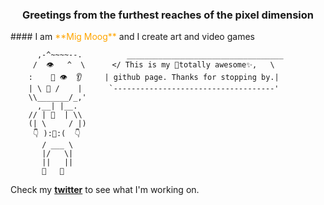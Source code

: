 <h3 style="text-align: center;">Greetings from the furthest reaches of the pixel dimension</h3>
#### I am <span style="color: orange;">**Mig Moog**</span> and I create art and video games

```
      ,-^~~~~--.          ___________________________________
     /  👁   ^  \      </ This is my 🎇totally awesome✨,   \
    :    👃 👁  👂     | github page. Thanks for stopping by.|
    | \ 👄 /    |      `------------------------------------'
    \\_______/_,'       
      ,__| |__.  
    // | 👕  | \\ 
    (| \     / |)       
     👇 ):👖:(  👇         
       / ___ \            
       |/   \|  
       ||   ||
       🦶   🦶
```
Check my **[twitter](http://twitter.com/mig_moog)** to see what I'm working on.

<!--
**mig-moog/mig-moog** is a ✨ _special_ ✨ repository because its `README.md` (this file) appears on your GitHub profile.

Here are some ideas to get you started:

- 🔭 I’m currently working on ...
- 🌱 I’m currently learning ...
- 👯 I’m looking to collaborate on ...
- 🤔 I’m looking for help with ...
- 💬 Ask me about ...
- 📫 How to reach me: ...
- 😄 Pronouns: ...
- ⚡ Fun fact: ...
-->
